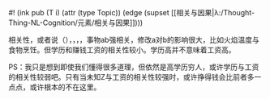 #! (ink pub (T i) (attr (type Topic)) (edge (supset [[相关与因果|λ:/Thought-Thing-NL-Cognition/元素/相关与因果]])))

相关性，或者说（），，，，事物ab强相关，修改a对b的影响很大，比如火焰温度与食物烹饪。但学历和赚钱工资的相关性较小。学历高并不意味着工资高。

PS：我只是想到即使我们懂得很多道理，但依然是高学历穷人，或许学历与工资的相关性较弱吧。只有当未知Z与工资的相关性较强时，或许挣得钱会比前者多一点点，或许根本的不在这里。